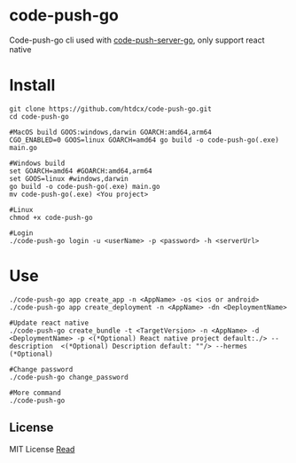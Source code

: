 # code-push-go
Code-push-go cli used with [code-push-server-go](https://github.com/htdcx/code-push-server-go.git), only support react native

# Install
``` shell
git clone https://github.com/htdcx/code-push-go.git
cd code-push-go

#MacOS build GOOS:windows,darwin GOARCH:amd64,arm64
CGO_ENABLED=0 GOOS=linux GOARCH=amd64 go build -o code-push-go(.exe) main.go

#Windows build
set GOARCH=amd64 #GOARCH:amd64,arm64
set GOOS=linux #windows,darwin
go build -o code-push-go(.exe) main.go
mv code-push-go(.exe) <You project>

#Linux
chmod +x code-push-go

#Login
./code-push-go login -u <userName> -p <password> -h <serverUrl>

```

# Use
``` shell
./code-push-go app create_app -n <AppName> -os <ios or android>
./code-push-go app create_deployment -n <AppName> -dn <DeploymentName>

#Update react native
./code-push-go create_bundle -t <TargetVersion> -n <AppName> -d <DeploymentName> -p <(*Optional) React native project default:./> --description  <(*Optional) Description default: ""/> --hermes (*Optional)

#Change password
./code-push-go change_password

#More command
./code-push-go
```

## License
MIT License [Read](https://github.com/htdcx/code-push-go/blob/main/LICENSE)
